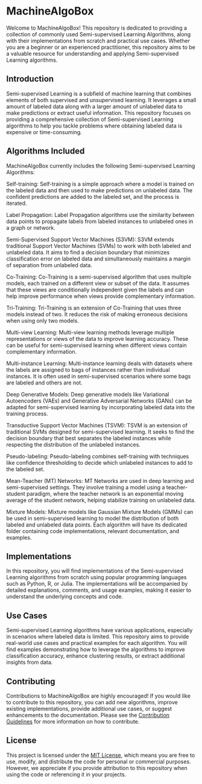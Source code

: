 # MachineAlgoBox

Welcome to MachineAlgoBox! This repository is dedicated to providing a collection of commonly used Semi-supervised Learning Algorithms, along with their implementations from scratch and practical use cases. Whether you are a beginner or an experienced practitioner, this repository aims to be a valuable resource for understanding and applying Semi-supervised Learning algorithms.

## Introduction
Semi-supervised Learning is a subfield of machine learning that combines elements of both supervised and unsupervised learning. It leverages a small amount of labeled data along with a larger amount of unlabeled data to make predictions or extract useful information. This repository focuses on providing a comprehensive collection of Semi-supervised Learning algorithms to help you tackle problems where obtaining labeled data is expensive or time-consuming.

## Algorithms Included

MachineAlgoBox currently includes the following Semi-supervised Learning Algorithms:


Self-training:
    Self-training is a simple approach where a model is trained on the labeled data and then used to make predictions on unlabeled data. The confident predictions are added to the labeled set, and the process is iterated.

Label Propagation:
    Label Propagation algorithms use the similarity between data points to propagate labels from labeled instances to unlabeled ones in a graph or network.

Semi-Supervised Support Vector Machines (S3VM):
    S3VM extends traditional Support Vector Machines (SVMs) to work with both labeled and unlabeled data. It aims to find a decision boundary that minimizes classification error on labeled data and simultaneously maintains a margin of separation from unlabeled data.

Co-Training:
    Co-Training is a semi-supervised algorithm that uses multiple models, each trained on a different view or subset of the data. It assumes that these views are conditionally independent given the labels and can help improve performance when views provide complementary information.

Tri-Training:
    Tri-Training is an extension of Co-Training that uses three models instead of two. It reduces the risk of making erroneous decisions when using only two models.

Multi-view Learning:
    Multi-view learning methods leverage multiple representations or views of the data to improve learning accuracy. These can be useful for semi-supervised learning when different views contain complementary information.

Multi-instance Learning:
    Multi-instance learning deals with datasets where the labels are assigned to bags of instances rather than individual instances. It is often used in semi-supervised scenarios where some bags are labeled and others are not.

Deep Generative Models:
    Deep generative models like Variational Autoencoders (VAEs) and Generative Adversarial Networks (GANs) can be adapted for semi-supervised learning by incorporating labeled data into the training process.

Transductive Support Vector Machines (TSVM):
    TSVM is an extension of traditional SVMs designed for semi-supervised learning. It seeks to find the decision boundary that best separates the labeled instances while respecting the distribution of the unlabeled instances.

Pseudo-labeling:
    Pseudo-labeling combines self-training with techniques like confidence thresholding to decide which unlabeled instances to add to the labeled set.

Mean-Teacher (MT) Networks:
    MT Networks are used in deep learning and semi-supervised settings. They involve training a model using a teacher-student paradigm, where the teacher network is an exponential moving average of the student network, helping stabilize training on unlabeled data.

Mixture Models:
    Mixture models like Gaussian Mixture Models (GMMs) can be used in semi-supervised learning to model the distribution of both labeled and unlabeled data points.
Each algorithm will have its dedicated folder containing code implementations, relevant documentation, and examples.

## Implementations

In this repository, you will find implementations of the Semi-supervised Learning algorithms from scratch using popular programming languages such as Python, R, or Julia. The implementations will be accompanied by detailed explanations, comments, and usage examples, making it easier to understand the underlying concepts and code.

## Use Cases

Semi-supervised Learning algorithms have various applications, especially in scenarios where labeled data is limited. This repository aims to provide real-world use cases and practical examples for each algorithm. You will find examples demonstrating how to leverage the algorithms to improve classification accuracy, enhance clustering results, or extract additional insights from data.

## Contributing

Contributions to MachineAlgoBox are highly encouraged! If you would like to contribute to this repository, you can add new algorithms, improve existing implementations, provide additional use cases, or suggest enhancements to the documentation. Please see the [Contribution Guidelines](CONTRIBUTING.md) for more information on how to contribute.

## License

This project is licensed under the [MIT License](LICENSE), which means you are free to use, modify, and distribute the code for personal or commercial purposes. However, we appreciate if you provide attribution to this repository when using the code or referencing it in your projects.

